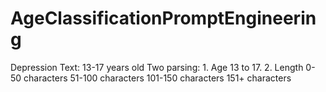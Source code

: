 # AgeClassificationPromptEngineering

Depression Text: 13-17 years old
Two parsing:
    1. Age
        13 to 17.
    2. Length
        0-50 characters
        51-100 characters
        101-150 characters
        151+ characters

